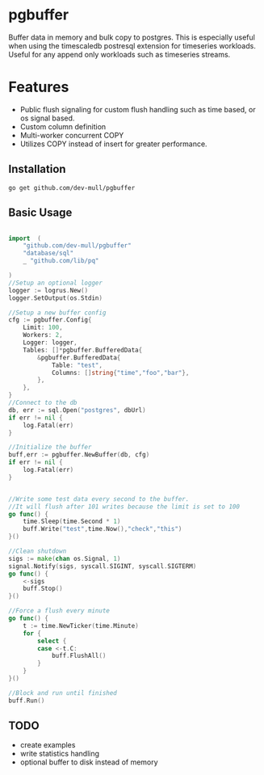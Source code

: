 # pgbuffer
Buffer data in memory and bulk copy to postgres. This is especially useful when using the timescaledb postresql extension for timeseries workloads.
Useful for any append only workloads such as timeseries streams.

# Features
- Public flush signaling for custom flush handling such as time based, or os signal based.
- Custom column definition
- Multi-worker concurrent COPY
- Utilizes COPY instead of insert for greater performance.
## Installation
```shell
go get github.com/dev-mull/pgbuffer
```
## Basic Usage

```go

import 	(
    "github.com/dev-mull/pgbuffer"
    "database/sql"
    _ "github.com/lib/pq"

)
//Setup an optional logger
logger := logrus.New()
logger.SetOutput(os.Stdin)

//Setup a new buffer config
cfg := pgbuffer.Config{
    Limit: 100,
    Workers: 2,
    Logger: logger, 
    Tables: []*pgbuffer.BufferedData{
    	&pgbuffer.BufferedData{
    		Table: "test",
    		Columns: []string{"time","foo","bar"},
    	},
    },
}
//Connect to the db
db, err := sql.Open("postgres", dbUrl)
if err != nil {
    log.Fatal(err)
}

//Initialize the buffer
buff,err := pgbuffer.NewBuffer(db, cfg)
if err != nil {
    log.Fatal(err)
}


//Write some test data every second to the buffer.
//It will flush after 101 writes because the limit is set to 100
go func() {
    time.Sleep(time.Second * 1)
    buff.Write("test",time.Now(),"check","this")
}()

//Clean shutdown
sigs := make(chan os.Signal, 1)
signal.Notify(sigs, syscall.SIGINT, syscall.SIGTERM)
go func() {
    <-sigs
    buff.Stop()
}()

//Force a flush every minute
go func() {
    t := time.NewTicker(time.Minute)
    for {
        select {
        case <-t.C:
            buff.FlushAll()
        }   
    }
}()

//Block and run until finished
buff.Run()


```
## TODO
- create examples
- write statistics handling
- optional buffer to disk instead of memory
